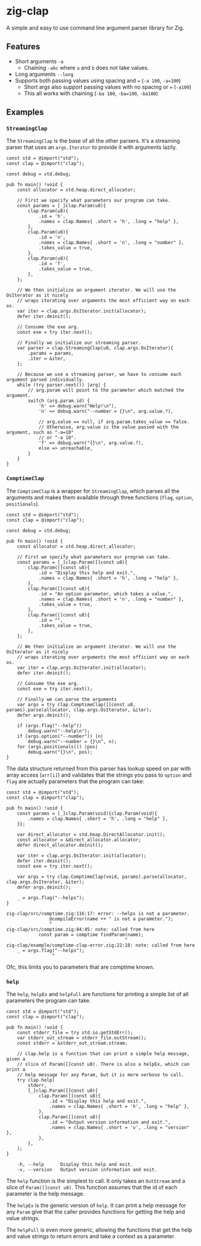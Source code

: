 # zig-clap

A simple and easy to use command line argument parser library for Zig.

## Features

* Short arguments `-a`
  * Chaining `-abc` where `a` and `b` does not take values.
* Long arguments `--long`
* Supports both passing values using spacing and `=` (`-a 100`, `-a=100`)
  * Short args also support passing values with no spacing or `=` (`-a100`)
  * This all works with chaining (`-ba 100`, `-ba=100`, `-ba100`)

## Examples

### `StreamingClap`

The `StreamingClap` is the base of all the other parsers. It's a streaming parser that uses an
`args.Iterator` to provide it with arguments lazily.

```zig
const std = @import("std");
const clap = @import("clap");

const debug = std.debug;

pub fn main() !void {
    const allocator = std.heap.direct_allocator;

    // First we specify what parameters our program can take.
    const params = [_]clap.Param(u8){
        clap.Param(u8){
            .id = 'h',
            .names = clap.Names{ .short = 'h', .long = "help" },
        },
        clap.Param(u8){
            .id = 'n',
            .names = clap.Names{ .short = 'n', .long = "number" },
            .takes_value = true,
        },
        clap.Param(u8){
            .id = 'f',
            .takes_value = true,
        },
    };

    // We then initialize an argument iterator. We will use the OsIterator as it nicely
    // wraps iterating over arguments the most efficient way on each os.
    var iter = clap.args.OsIterator.init(allocator);
    defer iter.deinit();

    // Consume the exe arg.
    const exe = try iter.next();

    // Finally we initialize our streaming parser.
    var parser = clap.StreamingClap(u8, clap.args.OsIterator){
        .params = params,
        .iter = &iter,
    };

    // Because we use a streaming parser, we have to consume each argument parsed individually.
    while (try parser.next()) |arg| {
        // arg.param will point to the parameter which matched the argument.
        switch (arg.param.id) {
            'h' => debug.warn("Help!\n"),
            'n' => debug.warn("--number = {}\n", arg.value.?),

            // arg.value == null, if arg.param.takes_value == false.
            // Otherwise, arg.value is the value passed with the argument, such as "-a=10"
            // or "-a 10".
            'f' => debug.warn("{}\n", arg.value.?),
            else => unreachable,
        }
    }
}

```

### `ComptimeClap`

The `ComptimeClap` is a wrapper for `StreamingClap`, which parses all the arguments and makes
them available through three functions (`flag`, `option`, `positionals`).

```zig
const std = @import("std");
const clap = @import("clap");

const debug = std.debug;

pub fn main() !void {
    const allocator = std.heap.direct_allocator;

    // First we specify what parameters our program can take.
    const params = [_]clap.Param([]const u8){
        clap.Param([]const u8){
            .id = "Display this help and exit.",
            .names = clap.Names{ .short = 'h', .long = "help" },
        },
        clap.Param([]const u8){
            .id = "An option parameter, which takes a value.",
            .names = clap.Names{ .short = 'n', .long = "number" },
            .takes_value = true,
        },
        clap.Param([]const u8){
            .id = "",
            .takes_value = true,
        },
    };

    // We then initialize an argument iterator. We will use the OsIterator as it nicely
    // wraps iterating over arguments the most efficient way on each os.
    var iter = clap.args.OsIterator.init(allocator);
    defer iter.deinit();

    // Consume the exe arg.
    const exe = try iter.next();

    // Finally we can parse the arguments
    var args = try clap.ComptimeClap([]const u8, params).parse(allocator, clap.args.OsIterator, &iter);
    defer args.deinit();

    if (args.flag("--help"))
        debug.warn("--help\n");
    if (args.option("--number")) |n|
        debug.warn("--number = {}\n", n);
    for (args.positionals()) |pos|
        debug.warn("{}\n", pos);
}

```

The data structure returned from this parser has lookup speed on par with array access (`arr[i]`)
and validates that the strings you pass to `option` and `flag` are actually parameters that the
program can take:

```zig
const std = @import("std");
const clap = @import("clap");

pub fn main() !void {
    const params = [_]clap.Param(void){clap.Param(void){
        .names = clap.Names{ .short = 'h', .long = "help" },
    }};

    var direct_allocator = std.heap.DirectAllocator.init();
    const allocator = &direct_allocator.allocator;
    defer direct_allocator.deinit();

    var iter = clap.args.OsIterator.init(allocator);
    defer iter.deinit();
    const exe = try iter.next();

    var args = try clap.ComptimeClap(void, params).parse(allocator, clap.args.OsIterator, &iter);
    defer args.deinit();

    _ = args.flag("--helps");
}

```

```
zig-clap/src/comptime.zig:116:17: error: --helps is not a parameter.
                @compileError(name ++ " is not a parameter.");
                ^
zig-clap/src/comptime.zig:84:45: note: called from here
            const param = comptime findParam(name);
                                            ^
zig-clap/example/comptime-clap-error.zig:22:18: note: called from here
    _ = args.flag("--helps");
                 ^
```

Ofc, this limits you to parameters that are comptime known.

### `help`

The `help`, `helpEx` and `helpFull` are functions for printing a simple list of all parameters the
program can take.

```zig
const std = @import("std");
const clap = @import("clap");

pub fn main() !void {
    const stderr_file = try std.io.getStdErr();
    var stderr_out_stream = stderr_file.outStream();
    const stderr = &stderr_out_stream.stream;

    // clap.help is a function that can print a simple help message, given a
    // slice of Param([]const u8). There is also a helpEx, which can print a
    // help message for any Param, but it is more verbose to call.
    try clap.help(
        stderr,
        [_]clap.Param([]const u8){
            clap.Param([]const u8){
                .id = "Display this help and exit.",
                .names = clap.Names{ .short = 'h', .long = "help" },
            },
            clap.Param([]const u8){
                .id = "Output version information and exit.",
                .names = clap.Names{ .short = 'v', .long = "version" },
            },
        },
    );
}

```

```
	-h, --help   	Display this help and exit.
	-v, --version	Output version information and exit.
```

The `help` function is the simplest to call. It only takes an `OutStream` and a slice of
`Param([]const u8)`. This function assumes that the id of each parameter is the help message.

The `helpEx` is the generic version of `help`. It can print a help message for any
`Param` give that the caller provides functions for getting the help and value strings.

The `helpFull` is even more generic, allowing the functions that get the help and value strings
to return errors and take a context as a parameter.
